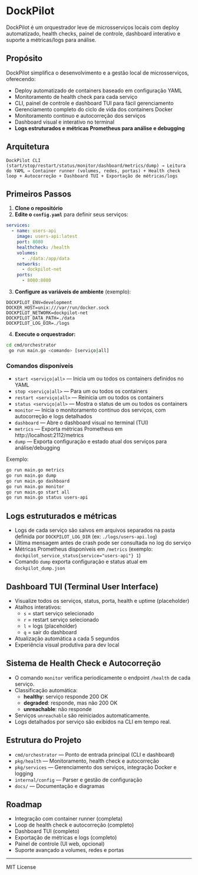 # DockPilot

DockPilot é um orquestrador leve de microsserviços locais com deploy automatizado, health checks, painel de controle, dashboard interativo e suporte a métricas/logs para análise.

## Propósito

DockPilot simplifica o desenvolvimento e a gestão local de microsserviços, oferecendo:

- Deploy automatizado de containers baseado em configuração YAML
- Monitoramento de health check para cada serviço
- CLI, painel de controle e dashboard TUI para fácil gerenciamento
- Gerenciamento completo do ciclo de vida dos containers Docker
- Monitoramento contínuo e autocorreção dos serviços
- Dashboard visual e interativo no terminal
- **Logs estruturados e métricas Prometheus para análise e debugging**

## Arquitetura

```
DockPilot CLI (start/stop/restart/status/monitor/dashboard/metrics/dump) → Leitura do YAML → Container runner (volumes, redes, portas) + Health check loop + Autocorreção + Dashboard TUI + Exportação de métricas/logs
```

## Primeiros Passos

1. **Clone o repositório**
2. **Edite o `config.yaml`** para definir seus serviços:

```yaml
services:
  - name: users-api
    image: users-api:latest
    port: 8080
    healthcheck: /health
    volumes:
      - ./data:/app/data
    networks:
      - dockpilot-net
    ports:
      - 8080:8080
```

3. **Configure as variáveis de ambiente** (exemplo):

```
DOCKPILOT_ENV=development
DOCKER_HOST=unix:///var/run/docker.sock
DOCKPILOT_NETWORK=dockpilot-net
DOCKPILOT_DATA_PATH=./data
DOCKPILOT_LOG_DIR=./logs
```

4. **Execute o orquestrador:**

```sh
cd cmd/orchestrator
 go run main.go <comando> [serviço|all]
```

### Comandos disponíveis

- `start <serviço|all>` — Inicia um ou todos os containers definidos no YAML
- `stop <serviço|all>` — Para um ou todos os containers
- `restart <serviço|all>` — Reinicia um ou todos os containers
- `status <serviço|all>` — Mostra o status de um ou todos os containers
- `monitor` — Inicia o monitoramento contínuo dos serviços, com autocorreção e logs detalhados
- `dashboard` — Abre o dashboard visual no terminal (TUI)
- `metrics` — Exporta métricas Prometheus em http://localhost:2112/metrics
- `dump` — Exporta configuração e estado atual dos serviços para análise/debugging

Exemplo:

```sh
go run main.go metrics
go run main.go dump
go run main.go dashboard
go run main.go monitor
go run main.go start all
go run main.go status users-api
```

## Logs estruturados e métricas

- Logs de cada serviço são salvos em arquivos separados na pasta definida por `DOCKPILOT_LOG_DIR` (ex: `./logs/users-api.log`)
- Última mensagem antes de crash pode ser consultada no log do serviço
- Métricas Prometheus disponíveis em `/metrics` (exemplo: `dockpilot_service_status{service="users-api"} 1`)
- Comando `dump` exporta configuração e status atual em `dockpilot_dump.json`

## Dashboard TUI (Terminal User Interface)

- Visualize todos os serviços, status, porta, health e uptime (placeholder)
- Atalhos interativos:
  - `s` = start serviço selecionado
  - `r` = restart serviço selecionado
  - `l` = logs (placeholder)
  - `q` = sair do dashboard
- Atualização automática a cada 5 segundos
- Experiência visual produtiva para dev local

## Sistema de Health Check e Autocorreção

- O comando `monitor` verifica periodicamente o endpoint `/health` de cada serviço.
- Classificação automática:
  - **healthy**: serviço responde 200 OK
  - **degraded**: responde, mas não 200 OK
  - **unreachable**: não responde
- Serviços `unreachable` são reiniciados automaticamente.
- Logs detalhados por serviço são exibidos na CLI em tempo real.

## Estrutura do Projeto

- `cmd/orchestrator` — Ponto de entrada principal (CLI e dashboard)
- `pkg/health` — Monitoramento, health check e autocorreção
- `pkg/services` — Gerenciamento dos serviços, integração Docker e logging
- `internal/config` — Parser e gestão de configuração
- `docs/` — Documentação e diagramas

## Roadmap

- Integração com container runner (completa)
- Loop de health check e autocorreção (completo)
- Dashboard TUI (completo)
- Exportação de métricas e logs (completo)
- Painel de controle (UI web, opcional)
- Suporte avançado a volumes, redes e portas

---

MIT License
